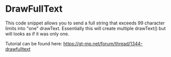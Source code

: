 # DrawFullText
This code snippet allows you to send a full string that exceeds 99 character limits into "one" drawText. Essentially this will create multiple drawText() but will looks as if it was only one.

Tutorial can be found here:
https://gt-mp.net/forum/thread/1344-drawfulltext
